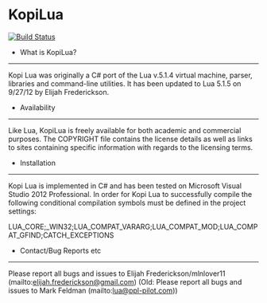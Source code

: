 KopiLua
=================

[![Build Status](https://travis-ci.org/codefoco/KopiLua.png?branch=master)](https://travis-ci.org/codefoco/KopiLua)

* What is KopiLua?
 ------------
 Kopi Lua was originally a C# port of the Lua v.5.1.4 virtual machine, parser, libraries and 
 command-line utilities.
 It has been updated to Lua 5.1.5 on 9/27/12 by Elijah Frederickson.
   
* Availability
 ------------
 Like Lua, KopiLua is freely available for both academic and commercial
 purposes. The COPYRIGHT file contains the license details as well as
 links to sites containing specific information with regards to the
 licensing terms.
  
 * Installation
 --------------
 Kopi Lua is implemented in C# and has been tested on Microsoft Visual Studio 2012 
 Professional. In order for Kopi Lua to successfully compile the following
 conditional compilation symbols must be defined in the project settings:
  
 LUA_CORE;_WIN32;LUA_COMPAT_VARARG;LUA_COMPAT_MOD;LUA_COMPAT_GFIND;CATCH_EXCEPTIONS
  
 * Contact/Bug Reports etc
 -------------------------
 Please report all bugs and issues to Elijah Frederickson/mlnlover11 (mailto:elijah.frederickson@gmail.com)
 (Old: Please report all bugs and issues to Mark Feldman (mailto:lua@ppl-pilot.com))

